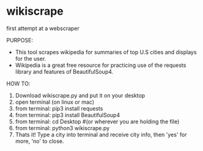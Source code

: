 # wikiscrape
first attempt at a webscraper

PURPOSE:
  - This tool scrapes wikipedia for summaries of top U.S cities and displays for the user. 
  - Wikipedia is a great free resource for practicing use of the requests library and features of BeautifulSoup4.
  
HOW TO:
  1. Download wikiscrape.py and put it on your desktop
  2. open terminal (on linux or mac)
  3. from terminal: pip3 install requests
  4. from terminal: pip3 install BeautifulSoup4
  5. from terminal: cd Desktop #(or wherever you are holding the file)
  6. from terminal: python3 wikiscrape.py
  7. Thats it! Type a city into terminal and receive city info, then 'yes' for more, 'no' to close.
  
   
  

